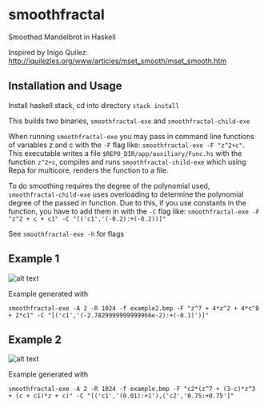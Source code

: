 # smoothfractal
Smoothed Mandelbrot in Haskell

Inspired by Inigo Quilez: http://iquilezles.org/www/articles/mset_smooth/mset_smooth.htm

## Installation and Usage
Install haskell stack, cd into directory ```stack install```

This builds two binaries, ```smoothfractal-exe``` and ```smoothfractal-child-exe```

When running ```smoothfractal-exe``` you may pass in command line functions of variables z and c with the ```-F``` flag like: ```smoothfractal-exe -F "z^2+c"```. This executable writes a file ```$REPO_DIR/app/auxiliary/Func.hs``` with the function ```z^2+c```, compiles and runs ```smoothfractal-child-exe``` which using Repa for multicore, renders the function to a file.

To do smoothing requires the degree of the polynomial used, ```smoothfractal-child-exe``` uses overloading to determine the polynomial degree of the passed in function. Due to this, if you use constants in the function, you have to add them in with the ```-C``` flag like: ```smoothfractal-exe -F "z^2 + c + c1" -C "[('c1','(-0.2):+(-0.2))]"```

See ```smoothfractal-exe -h``` for flags

## Example 1

![alt text](https://c1.staticflickr.com/5/4796/26786837058_b3d0d2b101_b.jpg "Example")

Example generated with

```smoothfractal-exe -A 2 -R 1024 -f example2.bmp -F "z^7 + 4*z^2 + 4*c^8 + 2*c1" -C "[('c1','(-2.7829999999999966e-2):+(-0.1)')]"```

## Example 2

![alt text](https://c1.staticflickr.com/5/4760/25787209307_7d3d0cccdd_b.jpg "Example2")

Example generated with 

```smoothfractal-exe -A 2 -R 1024 -f example.bmp -F "c2*(z^7 + (3-c)*z^3 + (c + c1)*z + c)" -C "[('c1','(0.01):+1'),('c2','0.75:+0.75']"```
